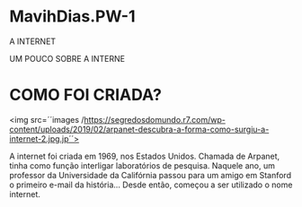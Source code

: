 # MavihDias.PW-1
A INTERNET 

<html>
<head
<title>UM POUCO SOBRE A INTERNE </title>
  
  <p><h1> COMO FOI CRIADA? </h1></p>
  
<img src=´´images /https://segredosdomundo.r7.com/wp-content/uploads/2019/02/arpanet-descubra-a-forma-como-surgiu-a-internet-2.jpg.jp´´>


<p> A internet foi criada em 1969, nos Estados Unidos. Chamada de Arpanet, tinha como função interligar laboratórios de pesquisa.
  Naquele ano, um professor da Universidade da Califórnia passou para um amigo em Stanford o primeiro e-mail da história...
  Desde então, começou a ser utilizado o nome internet. </p>
 
 <p->
  
  
